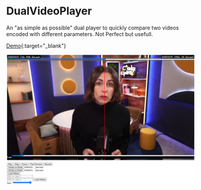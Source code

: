 # DualVideoPlayer
An "as simple as possible" dual player to quickly compare two videos encoded with different parameters.
Not Perfect but usefull.


[Demo](https://htmlpreview.github.io/?https://github.com/PhilippeR/DualVideoPlayer/blob/main/dualPlayer.html){:target="_blank"}


![Image](screenshot.png)
